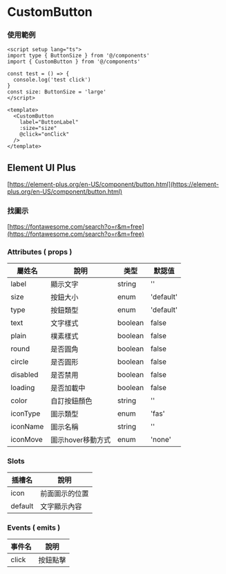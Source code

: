 # CustomButton
### 使用範例
```vue
<script setup lang="ts">
import type { ButtonSize } from '@/components'
import { CustomButton } from '@/components'

const test = () => {
  console.log('test click')
}
const size: ButtonSize = 'large'
</script>

<template>
  <CustomButton
    label="ButtonLabel"
    :size="size"
    @click="onClick"
  />
</template>
```
## Element UI Plus
[https://element-plus.org/en-US/component/button.html](https://element-plus.org/en-US/component/button.html)
### 找圖示
[https://fontawesome.com/search?o=r&m=free](https://fontawesome.com/search?o=r&m=free)

### Attributes ( props )
| 屬姓名     | 說明             | 类型    | 默認值     |
| --------- | ---------------- | ------- | --------- |
| label     | 顯示文字          | string  | ''        |
| size      | 按鈕大小          | enum    | 'default' |
| type      | 按鈕類型          | enum    | 'default' |
| text      | 文字樣式          | boolean | false     |
| plain     | 樸素樣式          | boolean | false     |
| round     | 是否圓角          | boolean | false     |
| circle    | 是否圓形          | boolean | false     |
| disabled  | 是否禁用          | boolean | false     |
| loading   | 是否加載中        | boolean | false     |
| color     | 自訂按鈕顏色      | string  | ''        |
| iconType  | 圖示類型          | enum    | 'fas'     |
| iconName  | 圖示名稱          | string  | ''        |
| iconMove  | 圖示hover移動方式 | enum    | 'none'    |

### Slots
| 插槽名     | 說明          |
| --------- | ------------- |
| icon      | 前面圖示的位置 |
| default   | 文字顯示內容   |

### Events ( emits )
| 事件名     | 說明         |
| --------- | ------------ |
| click     | 按鈕點擊      |

